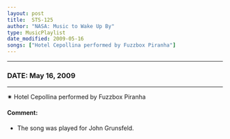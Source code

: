 ```yaml
---
layout: post
title:  STS-125
author: "NASA: Music to Wake Up By"
type: MusicPlaylist
date_modified: 2009-05-16
songs: ["Hotel Cepollina performed by Fuzzbox Piranha"]
---
```


----
### DATE: May 16, 2009
----
✷ Hotel Cepollina performed by Fuzzbox Piranha

#### Comment:
* The song was played for John Grunsfeld.



<br/>
<center>
	<a target="_blank"
	   href="https://twitter.com/intent/tweet?hashtags=Space,NASA,Playlist,NASAWakeupCalls,SpaceProgram&text={{ page.author}}, '{{ page.songs.first }}' {{ page.title }}, {{ page.date | date: '%B %d, %Y' }}. {{ site.url }}{{ page.url }}&via=nasawakeupcalls"><i class="fab fa-twitter" alt="Tweet this page" style="font-size: 1.3em;"></i></a>
	&nbsp; 	<i class="fas fa-user-astronaut" style="font-size: 1.5em;"></i> &nbsp;
    <a type="amzn" search="'Hotel Cepollina performed by Fuzzbox Piranha'" category="popular music">
    <i class="fab fa-amazon" style="font-size: 1.3em;"></i></a>
</center>

